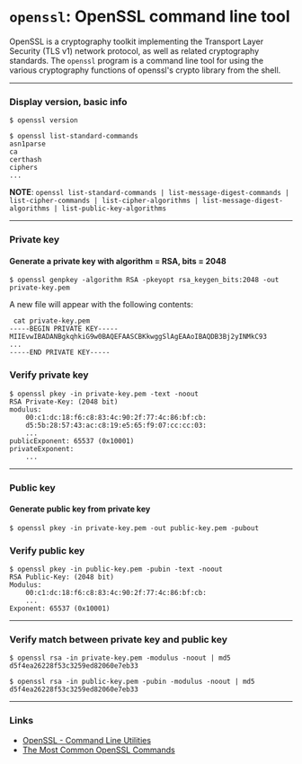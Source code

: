 # `openssl`: OpenSSL command line tool
OpenSSL is a cryptography toolkit implementing the Transport Layer Security (TLS v1) network protocol, as well as related cryptography standards.
The `openssl` program is a command line tool for using the various cryptography functions of openssl's crypto library from the shell.

----

### Display version, basic info
```
$ openssl version
```

```
$ openssl list-standard-commands
asn1parse
ca
certhash
ciphers
...
```
**NOTE**: `openssl list-standard-commands | list-message-digest-commands | list-cipher-commands | list-cipher-algorithms | list-message-digest-algorithms | list-public-key-algorithms`

----

### Private key
#### Generate a private key with algorithm = RSA, bits = 2048
```
$ openssl genpkey -algorithm RSA -pkeyopt rsa_keygen_bits:2048 -out private-key.pem
```

A new file will appear with the following contents:
```
 cat private-key.pem 
-----BEGIN PRIVATE KEY-----
MIIEvwIBADANBgkqhkiG9w0BAQEFAASCBKkwggSlAgEAAoIBAQDB3Bj2yINMkC93
...
-----END PRIVATE KEY-----
```

### Verify private key
```
$ openssl pkey -in private-key.pem -text -noout
RSA Private-Key: (2048 bit)
modulus:
    00:c1:dc:18:f6:c8:83:4c:90:2f:77:4c:86:bf:cb:
    d5:5b:28:57:43:ac:c8:19:e5:65:f9:07:cc:cc:03:
    ...
publicExponent: 65537 (0x10001)
privateExponent:
    ...
```

----

### Public key
#### Generate public key from private key
```
$ openssl pkey -in private-key.pem -out public-key.pem -pubout
```

### Verify public key
```
$ openssl pkey -in public-key.pem -pubin -text -noout
RSA Public-Key: (2048 bit)
Modulus:
    00:c1:dc:18:f6:c8:83:4c:90:2f:77:4c:86:bf:cb:
    ...
Exponent: 65537 (0x10001)
```

----

### Verify match between private key and public key
```
$ openssl rsa -in private-key.pem -modulus -noout | md5
d5f4ea26228f53c3259ed82060e7eb33

$ openssl rsa -in public-key.pem -pubin -modulus -noout | md5
d5f4ea26228f53c3259ed82060e7eb33
```

----

### Links
- [OpenSSL - Command Line Utilities](https://wiki.openssl.org/index.php/Command_Line_Utilities)
- [The Most Common OpenSSL Commands](https://www.sslshopper.com/article-most-common-openssl-commands.html)

